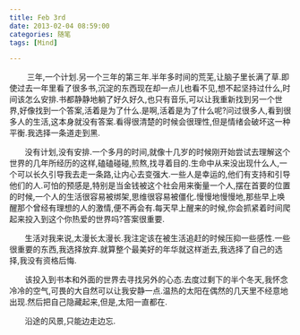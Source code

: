 ```yaml
---
title: Feb 3rd
date: 2013-02-04 08:59:00
categories: 随笔
tags: [Mind]

---
```

        三年,一个计划.另一个三年的第三年.半年多时间的荒芜,让脑子里长满了草.即使过去一年里看了很多书,沉淀的东西现在却一点儿也看不见,想不起坚持过什么,时间该怎么安排.书都静静地躺了好久好久,也只有音乐,可以让我重新找到另一个世界,好像找到一个答案,活着是为了什么.是啊,活着是为了什么呢?问过很多人,看到很多人的生活,这本身就没有答案.看得很清楚的时候会很理性,但是情绪会破坏这一种平衡.我选择一条道走到黑.

       没有计划,没有安排.一个多月的时间,就像十几岁的时候刚开始尝试去理解这个世界的几年所经历的这样,磕磕碰碰,煎熬,找寻着目的.生命中从来没出现什么人,一个可以长久引导我去走一条路,让内心去变强大.一些人是幸运的,他们有支持和引导他们的人.可怕的预感是,特别是当金钱被这个社会用来衡量一个人,摆在首要的位置的时候,一个人的生活很容易被绑架,思维很容易被僵化.慢慢地慢慢地,那些早上唤醒那个曾经有理想的人的激情,便不再会有.每天早上醒来的时候,你会抓紧着时间爬起来投入到这个你热爱的世界吗?答案很重要.

       生活对我来说,太漫长太漫长.我注定该在被生活追赶的时候压抑一些感性.一些很重要的东西,我选择放弃.就算整个最美好的年华就这样逝去,我选择了自己的选择,我没有资格后悔.

       该投入到书本和外面的世界去寻找另外的心态.去度过剩下的半个冬天,我怀念冷冷的空气,可畏的大自然可以让我安静一点.温热的太阳在偶然的几天里不经意地出现.然后把自己隐藏起来,但是,太阳一直都在.

       沿途的风景,只能边走边忘.